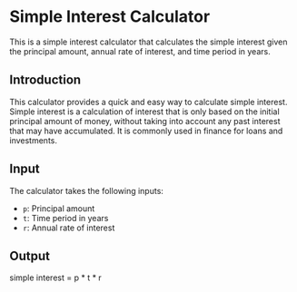 # Simple Interest Calculator

This is a simple interest calculator that calculates the simple interest given the principal amount, annual rate of interest, and time period in years.

## Introduction

This calculator provides a quick and easy way to calculate simple interest. Simple interest is a calculation of interest that is only based on the initial principal amount of money, without taking into account any past interest that may have accumulated. It is commonly used in finance for loans and investments.

## Input

The calculator takes the following inputs:
- `p`: Principal amount
- `t`: Time period in years
- `r`: Annual rate of interest

## Output

simple interest = p * t * r
